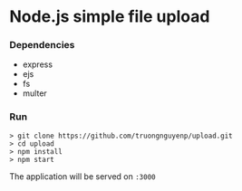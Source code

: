 # Node.js simple file upload

### Dependencies
- express
- ejs
- fs
- multer


### Run
```
> git clone https://github.com/truongnguyenp/upload.git
> cd upload
> npm install
> npm start
```
The application will be served on `:3000`
